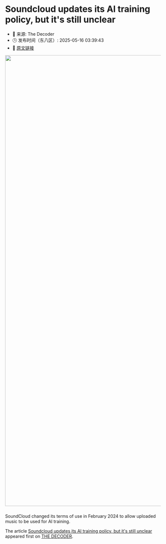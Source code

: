 # Soundcloud updates its AI training policy, but it's still unclear
- 📅 来源: The Decoder
- 🕒 发布时间（东八区）: 2025-05-16 03:39:43
- 🔗 [原文链接](https://the-decoder.com/soundcloud-updates-its-ai-training-policy-but-its-still-unclear/)

<p><img alt="" class="attachment-full size-full wp-post-image" height="816" src="https://the-decoder.com/wp-content/uploads/2023/06/robot_hand_playing_piano.png" style="height: auto; margin-bottom: 10px;" width="1456" /></p>
<p>        SoundCloud changed its terms of use in February 2024 to allow uploaded music to be used for AI training.</p>
<p>The article <a href="https://the-decoder.com/soundcloud-updates-its-ai-training-policy-but-its-still-unclear/">Soundcloud updates its AI training policy, but it&#039;s still unclear</a> appeared first on <a href="https://the-decoder.com">THE DECODER</a>.</p>
